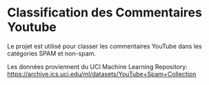 # Classification des Commentaires Youtube


Le projet est utilisé pour classer les commentaires YouTube dans les catégories SPAM et non-spam.

Les données proviennent du UCI Machine Learning Repository: https://archive.ics.uci.edu/ml/datasets/YouTube+Spam+Collection
